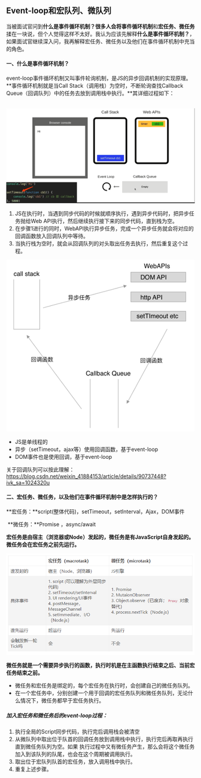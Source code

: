 ## Event-loop和宏队列、微队列	

​	当被面试官问到**什么是事件循环机制？**很多人会将**事件循环机制**和**宏任务、微任务**揉在一块说，但个人觉得这样不太好。我认为应该先解释**什么是事件循环机制？**，如果面试官继续深入问，我再解释宏任务、微任务以及他们在事件循环机制中充当的角色。

#### 一、什么是事件循环机制？

event-loop事件循环机制又叫事件轮询机制，是JS的异步回调机制的实现原理。**事件循环机制就是当Call Stack（调用栈）为空时，不断轮询查找Callback Queue（回调队列）中的任务去放到调用栈中执行。**其详细过程如下：

​	![image-20210314200446428](./img/image-20210314200446428.png)



1. JS在执行时，当遇到同步代码的时候就顺序执行，遇到异步代码时，把异步任务抛给Web API执行，然后继续执行接下来的同步代码，直到栈为空。
2. 在步骤1进行的同时，WebAPI执行异步任务，完成一个异步任务就会将对应的回调函数放入回调队列中等待。
3. 当执行栈为空时，就会从回调队列的对头取出任务去执行，然后重复这个过程。

![image-20210314195225319](./img/image-20210314195225319.png)

- JS是单线程的
- 异步（setTimeout，ajax等）使用回调函数，基于event-loop
- DOM事件也是使用回调，基于event-loop

关于回调队列可以按此理解：https://blog.csdn.net/weixin_41884153/article/details/90737448?ivk_sa=1024320u

#### 二、宏任务、微任务，以及他们在事件循环机制中是怎样执行的？

​	**宏任务：**script(整体代码)，setTimeout，setInterval，Ajax，DOM事件

​	**微任务：**Promise ，async/await

​	**宏任务是由宿主（浏览器或Node）发起的，微任务是有JavaScript自身发起的。微任务会在宏任务之前先运行。**

![image-20210314202739275](./img/image-20210314202739275.png)

**微任务就是一个需要异步执行的函数，执行时机是在主函数执行结束之后、当前宏任务结束之前。**

- 微任务和宏任务是绑定的，每个宏任务在执行时，会创建自己的微任务队列。
- 在一个宏任务中，分别创建一个用于回调的宏任务队列和微任务队列，无论什么情况下，微任务都早于宏任务执行。

##### 加入宏任务和微任务后的event-loop过程：

1. 执行全局的Script同步代码，执行完后调用栈会被清空
2. 从微队列中取出位于队首的回调任务放到调用栈中执行，执行完后再取再执行直到微任务队列为空。如果
   执行过程中又有微任务产生，那么会将这个微任务加入到该队列的队尾，也会在这个周期被调用执行。
3. 取出位于宏队列队首的宏任务，放入调用栈中执行。
4. 重复上述步骤。

